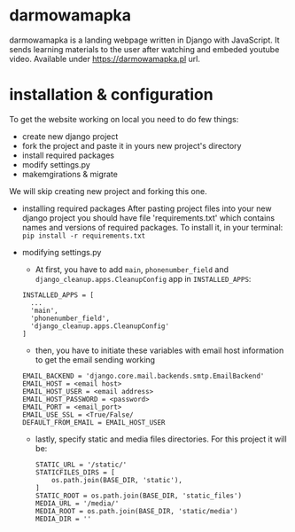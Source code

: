 # darmowamapka
darmowamapka is a landing webpage written in Django with JavaScript.
It sends learning materials to the user after watching and embeded youtube video.
Available under https://darmowamapka.pl url.

# installation & configuration
To get the website working on local you need to do few things:
  - create new django project
  - fork the project and paste it in yours new project's directory
  - install required packages
  - modify settings.py
  - makemgirations & migrate
  
We will skip creating new project and forking this one.

* installing required packages
  After pasting project files into your new django project you should have file 'requirements.txt' which contains names and versions of required packages.
  To install it, in your terminal:
  `pip install -r requirements.txt`

* modifying settings.py
  - At first, you have to add `main`, `phonenumber_field` and `django_cleanup.apps.CleanupConfig` app in `INSTALLED_APPS`:
  ```
  INSTALLED_APPS = [
    ...
    'main',
    'phonenumber_field',
    'django_cleanup.apps.CleanupConfig'
  ]
  ```
  - then, you have to initiate these variables with email host information to get the email sending working
   ```
   EMAIL_BACKEND = 'django.core.mail.backends.smtp.EmailBackend'
   EMAIL_HOST = <email host>
   EMAIL_HOST_USER = <email address>
   EMAIL_HOST_PASSWORD = <password>
   EMAIL_PORT = <email_port>
   EMAIL_USE_SSL = <True/False/
   DEFAULT_FROM_EMAIL = EMAIL_HOST_USER
   ```
  - lastly, specify static and media files directories. For this project it will be:
    ```
    STATIC_URL = '/static/'
    STATICFILES_DIRS = [
        os.path.join(BASE_DIR, 'static'),
    ]
    STATIC_ROOT = os.path.join(BASE_DIR, 'static_files')
    MEDIA_URL = '/media/'
    MEDIA_ROOT = os.path.join(BASE_DIR, 'static/media')
    MEDIA_DIR = ''
    ```
  
